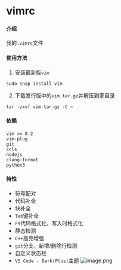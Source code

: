 # vimrc

#### 介绍
我的`.vimrc`文件

#### 使用方法
1. 安装最新版`vim`
```
sudo snap install vim
```
2. 下载发行版中的`vim.tar.gz`并解压到家目录
```
tar -zxvf vim.tar.gz -C ~
```

#### 依赖
```
vim >= 8.2
vim-plug
git
ccls
nodejs
clang-format
python3
```

#### 特性
* 符号配对
* 代码补全
* 块补全
* `Tab`键补全
* `F9`代码格式化，写入时格式化
* 静态检测
* `C++`高亮增强
* `git`分支，新增/删除行检测
* 自定义状态栏
* `VS Code - Dark(Plus)`主题
![image.png](https://i.loli.net/2020/10/01/ZoxjTFkGKuWg8BQ.png)